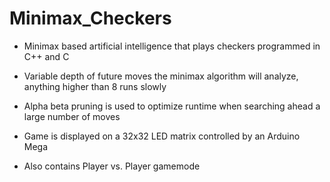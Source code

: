 # Minimax_Checkers
- Minimax based artificial intelligence that plays checkers programmed in C++ and C

- Variable depth of future moves the minimax algorithm will analyze, anything higher than 8 runs slowly

- Alpha beta pruning is used to optimize runtime when searching ahead a large number of moves

- Game is displayed on a 32x32 LED matrix controlled by an Arduino Mega

- Also contains Player vs. Player gamemode
